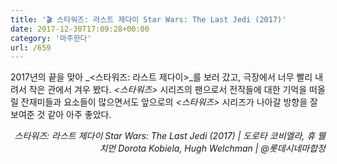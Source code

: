 ```yaml
---
title: '🎬 스타워즈: 라스트 제다이 Star Wars: The Last Jedi (2017)'
date: 2017-12-30T17:09:28+00:00
category: '마주한다'
url: /659
---
```


2017년의 끝을 맞아 _<스타워즈: 라스트 제다이>_를 보러 갔고, 극장에서 너무 빨리 내려서 작은 관에서 겨우 봤다. _<스타워즈>_ 시리즈의 팬으로서 전작들에 대한 기억을 떠올릴 잔재미들과 요소들이 많으면서도 앞으로의 _<스타워즈>_ 시리즈가 나아갈 방향을 잘 보여준 것 같아 아주 좋았다.

<p style="text-align:right">
  <em>스타워즈: 라스트 제다이 Star Wars: The Last Jedi (2017) | 도로타 코비엘라, 휴 웰치먼 Dorota Kobiela, Hugh Welchman</em><em>&nbsp;| @롯데시네마합정</em>
</p>